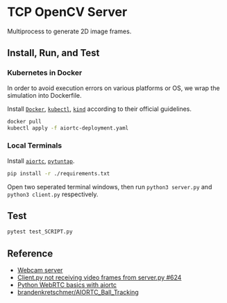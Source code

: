 # TCP OpenCV Server

Multiprocess to generate 2D image frames.

## Install, Run, and Test

### Kubernetes in Docker

In order to avoid execution errors on various platforms or OS, we wrap the simulation into Dockerfile.

Install [`Docker`](https://docs.docker.com/get-docker/), [`kubectl`](https://kubernetes.io/docs/tasks/tools/), [`kind`](https://kind.sigs.k8s.io/docs/user/quick-start/) according to their official guidelines.

```sh
docker pull
kubectl apply -f aiortc-deployment.yaml
```

### Local Terminals

Install [`aiortc`](https://github.com/aiortc/aiortc/tree/main#installing), [`pytuntap`](https://pypi.org/project/python-pytuntap/).

```sh
pip install -r ./requirements.txt
```

Open two seperated terminal windows, then run `python3 server.py` and `python3 client.py` respectively.

<!-- ## Develop Guide

```sh
docker build . -t <IMAGE_NAME>
docker run --cap-add=NET_ADMIN --device=/dev/net/tun <IMAGE_NAME>
``` -->

## Test

```sh
pytest test_SCRIPT.py
```

## Reference

- [Webcam server](https://github.com/aiortc/aiortc/tree/main/examples/webcam)
- [Client.py not receiving video frames from server.py #624](https://github.com/aiortc/aiortc/discussions/624)
- [Python WebRTC basics with aiortc](https://dev.to/whitphx/python-webrtc-basics-with-aiortc-48id)
- [brandenkretschmer/AIORTC_Ball_Tracking](https://github.com/brandenkretschmer/AIORTC_Ball_Tracking)
